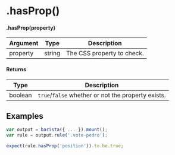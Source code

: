 # .hasProp()


#### .hasProp(property)

| Argument | Type | Description |
| --- | --- | --- |
| property | string | The CSS property to check. |


#### Returns

| Type | Description |
| --- | --- |
| boolean | `true`/`false` whether or not the property exists. |



## Examples


```js
var output = barista({ ... }).mount();
var rule = output.rule('.vote-pedro');

expect(rule.hasProp('position')).to.be.true;
```
